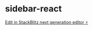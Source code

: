 # sidebar-react

[Edit in StackBlitz next generation editor ⚡️](https://stackblitz.com/~/github.com/VibhuRajput/sidebar-react)